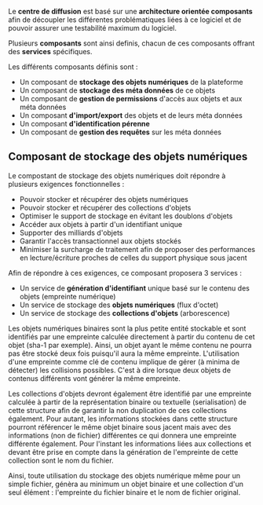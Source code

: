 

Le **centre de diffusion** est basé sur une **architecture orientée composants** afin de découpler les différentes problématiques liées
à ce logiciel et de pouvoir assurer une testabilité maximum du logiciel.

Plusieurs **composants** sont ainsi definis, chacun de ces composants offrant des **services** spécifiques.

Les différents composants définis sont : 

  - Un composant de **stockage des objets numériques** de la plateforme
  - Un composant de **stockage des méta données** de ce objets
  - Un composant de **gestion de permissions** d'accès aux objets et aux méta données
  - Un composant **d'import/export** des objets et de leurs méta données
  - Un composant **d'identification pérenne**
  - Un composant de **gestion des requêtes** sur les méta données
  

## Composant de stockage des objets numériques

Le compostant de stockage des objets numériques doit répondre à plusieurs exigences fonctionnelles : 

  - Pouvoir stocker et récupérer des objets numériques 
  - Pouvoir stocker et récupérer des collections d'objets
  - Optimiser le support de stockage en évitant les doublons d'objets
  - Accéder aux objets à partir d'un identifiant unique
  - Supporter des milliards d'objets
  - Garantir l'accès transactionnel aux objets stockés
  - Minimiser la surcharge de traitement afin de proposer des performances en lecture/écriture proches de celles du support physique sous jacent
  
Afin de répondre à ces exigences, ce composant proposera 3 services : 

  - Un service de **génération d'identifiant** unique basé sur le contenu des objets (empreinte numérique)
  - Un service de stockage des **objets numériques** (flux d'octet)
  - Un service de stockage des **collections d'objets** (arborescence)

Les objets numériques binaires sont la plus petite entité stockable et sont identifiés par une empreinte calculée directement à partir 
du contenu de cet objet (sha-1 par exemple). Ainsi, un objet ayant le même contenu ne pourra pas être stocké deux fois puisqu'il aura la même 
empreinte. L'utilisation d'une empreinte comme clé de contenu implique de gérer (à minima de détecter) les collisions possibles. C'est à dire
lorsque deux objets de contenus différents vont générer la même empreinte.

Les collections d'objets devront également être identifié par une empreinte calculée à partir de la représentation binaire ou 
textuelle (serialisation) de cette structure afin de garantir la non duplication de ces collections également. Pour autant, les 
informations stockées dans cette structure pourront référencer le même objet binaire sous jacent mais avec des informations (non de 
fichier) différentes ce qui donnera une empreinte différente également. Pour l'instant les informations liées aux collections et
devant être prise en compte dans la génération de l'empreinte de cette collection sont le nom du fichier.

Ainsi, toute utilisation du stockage des objets numérique même pour un simple fichier, génèra au minimum un objet binaire et une collection d'un
seul élément : l'empreinte du fichier binaire et le nom de fichier original.

  